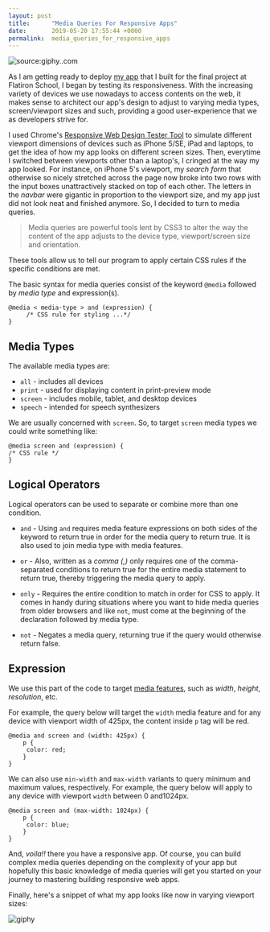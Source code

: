```yaml
---
layout: post
title:      "Media Queries For Responsive Apps"
date:       2019-05-20 17:55:44 +0000
permalink:  media_queries_for_responsive_apps
---
```



![source:giphy..com](https://media1.giphy.com/media/eqrnIyeW7flXG/giphy.gif?cid=790b76115ce0f8a26e4d5a3359d976c6&rid=giphy.gif)

As I am getting ready to deploy [my app](https://github.com/kriti-rai/trailista)  that I built for the final project at Flatiron School, I began by testing its responsiveness. With the increasing variety of devices we use nowadays to access contents on the web, it makes sense to architect our app's design to adjust to varying media types, screen/viewport sizes and such, providing a good user-experience that we as developers strive for.

I used Chrome's [Responsive Web Design Tester Tool](https://developers.google.com/web/tools/chrome-devtools/device-mode/) to simulate different viewport dimensions of devices such as iPhone 5/SE, iPad and laptops, to get the idea of how my app looks on different screen sizes. Then, everytime I switched between viewports other than a laptop's, I cringed at the way my app looked. For instance, on iPhone 5's viewport, my *search form*  that otherwise so nicely stretched across the page now broke into two rows with the input boxes unattractively stacked on top of each other. The letters in the *navbar* were gigantic in proportion to the viewport size, and my app just did not look neat and finished anymore. So, I decided to turn to media queries.

> Media queries are powerful tools lent by CSS3 to alter the way the content of the app adjusts to the device type, viewport/screen size and orientation. 

These tools allow us to tell our program to apply certain CSS rules if the specific conditions are met. 

The basic syntax for media queries consist of the keyword `@media` followed by *media type* and expression(s).


```
@media < media-type > and (expression) {
     /* CSS rule for styling ...*/ 
}
```
## Media Types
The available media types are:

* `all` - includes all devices
* `print` - used for displaying content in print-preview mode
* `screen`  - includes mobile, tablet, and desktop devices
* `speech` - intended for speech synthesizers

We are usually concerned with `screen`. So, to target `screen` media types we could write something like:

```
@media screen and (expression) {
/* CSS rule */
}
```
## Logical Operators

Logical operators can be used to separate or combine more than one condition.

* `and` - Using `and` requires media feature expressions on both sides of the keyword to return true in order for the media query to return true. It is also used to join media type with media features.

* `or` - Also, written as a *comma (,)* only requires one of the comma-separated conditions to return true for the entire media statement to return true, thereby triggering the media query to apply.

* `only` - Requires the entire condition to match in order for CSS to apply. It comes in handy during situations where you want to hide media queries from older browsers and like `not`, must come at the beginning of the declaration followed by media type.

* `not` - Negates a media query, returning true if the query would otherwise return false.

## Expression
We use this part of the code to target [media features](https://developer.mozilla.org/en-US/docs/Web/CSS/@media#Media_features), such as *width*, *height*, *resolution*, etc. 

For example, the query below will target the `width` media feature and for any device with viewport width of 425px, the content inside `p` tag will be red.

```
@media and screen and (width: 425px) {
    p {
     color: red;
	}
}
```
We can also use `min-width` and `max-width` variants to query minimum and maximum values, respectively. For example, the query below will apply to any device with viewport `width` between 0 and1024px.

```
@media screen and (max-width: 1024px) {
    p {
     color: blue;
	}
}

```

And, *voila!!* there you have a responsive app. Of course, you can build complex media queries depending on the complexity of your app but hopefully this basic knowledge of media queries will get you started on your journey to mastering building responsive web apps.

Finally, here's a snippet of what my app looks like now in varying viewport sizes:

![giphy](https://media.giphy.com/media/Ke9BSTFF7JsJj6DNZQ/giphy.gif)

 
